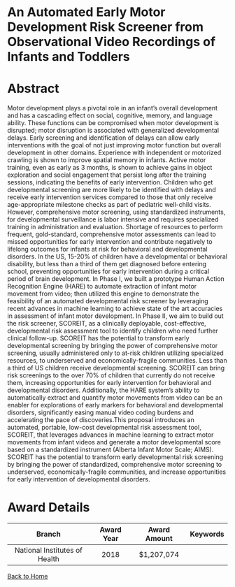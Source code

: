 
An Automated Early Motor Development Risk Screener from Observational Video Recordings of Infants and Toddlers
==============================================================================================================

# Abstract


Motor development plays a pivotal role in an infant’s overall development and has a cascading effect on social,
cognitive, memory, and language ability. These functions can be compromised when motor development is
disrupted; motor disruption is associated with generalized developmental delays. Early screening and
identification of delays can allow early interventions with the goal of not just improving motor function but overall
development in other domains. Experience with independent or motorized crawling is shown to improve spatial
memory in infants. Active motor training, even as early as 3 months, is shown to achieve gains in object
exploration and social engagement that persist long after the training sessions, indicating the benefits of early
intervention.
Children who get developmental screening are more likely to be identified with delays and receive early
intervention services compared to those that only receive age-appropriate milestone checks as part of pediatric
well-child visits. However, comprehensive motor screening, using standardized instruments, for developmental
surveillance is labor intensive and requires specialized training in administration and evaluation. Shortage of
resources to perform frequent, gold-standard, comprehensive motor assessments can lead to missed
opportunities for early intervention and contribute negatively to lifelong outcomes for infants at risk for behavioral
and developmental disorders. In the US, 15-20% of children have a developmental or behavioral disability, but
less than a third of them get diagnosed before entering school, preventing opportunities for early intervention
during a critical period of brain development.
In Phase I, we built a prototype Human Action Recognition Engine (HARE) to automate extraction of infant motor
movement from video; then utilized this engine to demonstrate the feasibility of an automated developmental
risk screener by leveraging recent advances in machine learning to achieve state of the art accuracies in
assessment of infant motor development. In Phase II, we aim to build out the risk screener, SCOREIT, as a
clinically deployable, cost-effective, developmental risk assessment tool to identify children who need further
clinical follow-up. SCOREIT has the potential to transform early developmental screening by bringing the power
of comprehensive motor screening, usually administered only to at-risk children utilizing specialized resources,
to underserved and economically-fragile communities. Less than a third of US children receive developmental
screening. SCOREIT can bring risk screenings to the over 70% of children that currently do not receive them,
increasing opportunities for early intervention for behavioral and developmental disorders. Additionally, the
HARE system’s ability to automatically extract and quantify motor movements from video can be an enabler for
explorations of early markers for behavioral and developmental disorders, significantly easing manual video
coding burdens and accelerating the pace of discoveries.This proposal introduces an automated, portable, low-cost developmental risk assessment tool, SCOREIT, that
leverages advances in machine learning to extract motor movements from infant videos and generate a motor
developmental score based on a standardized instrument (Alberta Infant Motor Scale; AIMS). SCOREIT has the
potential to transform early developmental risk screening by bringing the power of standardized, comprehensive
motor screening to underserved, economically-fragile communities, and increase opportunities for early
intervention of developmental disorders.  

# Award Details

|Branch|Award Year|Award Amount|Keywords|
| :---: | :---: | :---: | :---: |
|National Institutes of Health|2018|$1,207,074||
  
  


[Back to Home](https://github.com/chrischow/dod_sbir_awards/JH/#2548)